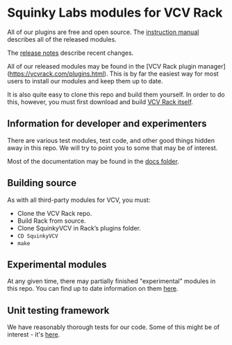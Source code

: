 # Squinky Labs modules for VCV Rack

All of our plugins are free and open source. The [instruction manual](booty-shifter.md) describes all of the released modules.

The [release notes](release-notes.md) describe recent changes.

All of our released modules may be found in the [VCV Rack plugin manager] (https://vcvrack.com/plugins.html). This is by far the easiest way for most users to install our modules and keep them up to date.

It is also quite easy to clone this repo and build them yourself. In order to do this, however, you must first download and build [VCV Rack itself](https://github.com/VCVRack/Rack).

## Information for developer and experimenters

There are various test modules, test code, and other good things hidden away in this repo. We will try to point you to some that may be of interest.

Most of the documentation may be found in the [docs folder](../docs/.).

## Building source

As with all third-party modules for VCV, you must:

* Clone the VCV Rack repo.
* Build Rack from source.
* Clone SquinkyVCV in Rack’s plugins folder.
* `CD SquinkyVCV`
* `make`

## Experimental modules

At any given time, there may partially finished "experimental" modules in this repo. You can find up to date information on them [here](experimental.md).

## Unit testing framework

We have reasonably thorough tests for our code. Some of this might be of interest - it's [here](unit-test.md).